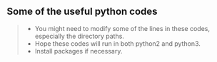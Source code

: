 Some of the useful python codes
----------------------------------------------
> - You might need to modify some of the lines in these codes, especially the directory paths.
> - Hope these codes will run in both python2 and python3.
> - Install packages if necessary.

